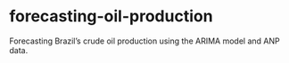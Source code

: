 # forecasting-oil-production
Forecasting Brazil’s crude oil production using the ARIMA model and ANP data.
